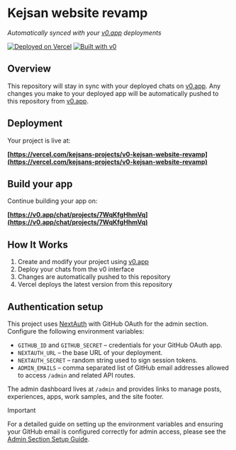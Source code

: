 # Kejsan website revamp

*Automatically synced with your [v0.app](https://v0.app) deployments*

[![Deployed on Vercel](https://img.shields.io/badge/Deployed%20on-Vercel-black?style=for-the-badge&logo=vercel)](https://vercel.com/kejsans-projects/v0-kejsan-website-revamp)
[![Built with v0](https://img.shields.io/badge/Built%20with-v0.app-black?style=for-the-badge)](https://v0.app/chat/projects/7WqKfgHhmVq)

## Overview

This repository will stay in sync with your deployed chats on [v0.app](https://v0.app).
Any changes you make to your deployed app will be automatically pushed to this repository from [v0.app](https://v0.app).

## Deployment

Your project is live at:

**[https://vercel.com/kejsans-projects/v0-kejsan-website-revamp](https://vercel.com/kejsans-projects/v0-kejsan-website-revamp)**

## Build your app

Continue building your app on:

**[https://v0.app/chat/projects/7WqKfgHhmVq](https://v0.app/chat/projects/7WqKfgHhmVq)**

## How It Works

1. Create and modify your project using [v0.app](https://v0.app)
2. Deploy your chats from the v0 interface
3. Changes are automatically pushed to this repository
4. Vercel deploys the latest version from this repository

## Authentication setup

This project uses [NextAuth](https://next-auth.js.org/) with GitHub OAuth for the admin section. Configure the following environment variables:

- `GITHUB_ID` and `GITHUB_SECRET` – credentials for your GitHub OAuth app.
- `NEXTAUTH_URL` – the base URL of your deployment.
- `NEXTAUTH_SECRET` – random string used to sign session tokens.
- `ADMIN_EMAILS` – comma separated list of GitHub email addresses allowed to access `/admin` and related API routes.

The admin dashboard lives at `/admin` and provides links to manage posts, experiences, apps, work samples, and the site footer.

> [!IMPORTANT]
> For a detailed guide on setting up the environment variables and ensuring your GitHub email is configured correctly for admin access, please see the [Admin Section Setup Guide](./ADMIN_GUIDE.md).
